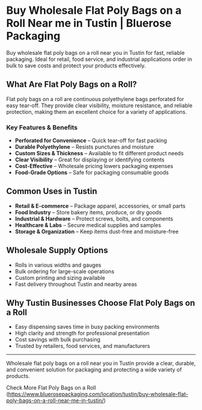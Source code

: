 # Buy Wholesale Flat Poly Bags on a Roll Near me in Tustin | Bluerose Packaging

Buy wholesale flat poly bags on a roll near you in Tustin for fast, reliable packaging. Ideal for retail, food service, and industrial applications order in bulk to save costs and protect your products effectively.

## What Are Flat Poly Bags on a Roll?

Flat poly bags on a roll are continuous polyethylene bags perforated for easy tear-off. They provide clear visibility, moisture resistance, and reliable protection, making them an excellent choice for a variety of applications.

### Key Features & Benefits

- **Perforated for Convenience** – Quick tear-off for fast packing  
- **Durable Polyethylene** – Resists punctures and moisture  
- **Custom Sizes & Thickness** – Available to fit different product needs  
- **Clear Visibility** – Great for displaying or identifying contents  
- **Cost-Effective** – Wholesale pricing lowers packaging expenses  
- **Food-Grade Options** – Safe for packaging consumable goods  

## Common Uses in Tustin

- **Retail & E-commerce** – Package apparel, accessories, or small parts  
- **Food Industry** – Store bakery items, produce, or dry goods  
- **Industrial & Hardware** – Protect screws, bolts, and components  
- **Healthcare & Labs** – Secure medical supplies and samples  
- **Storage & Organization** – Keep items dust-free and moisture-free  

## Wholesale Supply Options

- Rolls in various widths and gauges  
- Bulk ordering for large-scale operations  
- Custom printing and sizing available  
- Fast delivery throughout Tustin and nearby areas  

## Why Tustin Businesses Choose Flat Poly Bags on a Roll

- Easy dispensing saves time in busy packing environments  
- High clarity and strength for professional presentation  
- Cost savings with bulk purchasing  
- Trusted by retailers, food services, and manufacturers  

---
Wholesale flat poly bags on a roll near you in Tustin provide a clear, durable, and convenient solution for packaging and protecting a wide variety of products.

Check More Flat Poly Bags on a Roll (https://www.bluerosepackaging.com/location/tustin/buy-wholesale-flat-poly-bags-on-a-roll-near-me-in-tustin/)
